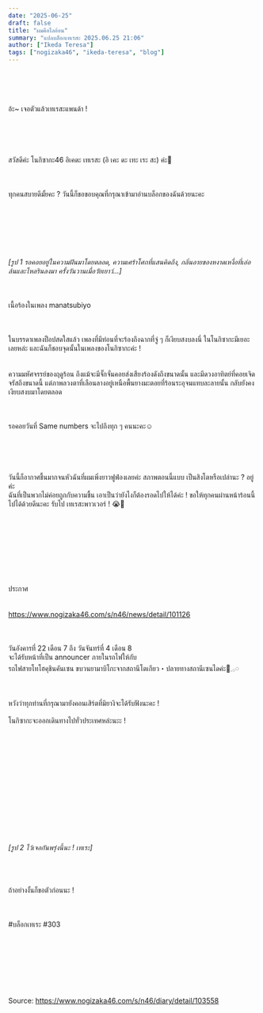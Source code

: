 ```yaml
---
date: "2025-06-25"
draft: false
title: "ผมคือไลอ้อน"
summary: "แปลบล็อกเทเรสะ 2025.06.25 21:06"
author: ["Ikeda Teresa"]
tags: ["nogizaka46", "ikeda-teresa", "blog"]
---
```


\
\
\
\
อ้ะ~ เจอตัวแล้วเทเรสะแพนด้า !\
\
\
\
\
\
สวัสดีค่ะ โนกิซากะ46 อิเคดะ เทเรสะ (อิ เคะ ดะ เทะ เระ สะ) ค่ะ🐣\
\
\
\
ทุกคนสบายดีมั้ยคะ ? วันนี้ก็ขอขอบคุณที่กรุณาเข้ามาอ่านบล็อกของฉันด้วยนะคะ\
\
\
\
\
\
\
\
_[รูป 1 รอคอยอยู่ในความฝันมาโดยตลอด, ความเศร้าโศกที่แสนคิดถึง, กลิ่นอายของหงาดเหงื่อที่เอ่อล้นและไหลรินลงมา ครั้งวันวานเมื่อวัยเยาว์...]_\
\
\
\
เนื้อร้องในเพลง manatsubiyo\
\
\
\
ในบรรดาเพลงป็อปสดใสแล้ว เพลงที่มีท่อนที่จะร้องถึงฉากที่จู่ ๆ ก็เงียบสงบลงนี่ ในโนกิซากะมีเยอะเลยหล่ะ และฉันก็ชอบจุดนั้นในเพลงของโนกิซากะค่ะ !\
\
\
ความมหัศจรรย์ของฤดูร้อน ถึงแม้จะมีจั๊กจั่นคอยส่งเสียงร้องดังถึงขนาดนั้น และมีดวงอาทิตย์ที่คอยเจิดจรัสถึงขนาดนี้ แต่ภาพลวงตาที่เลือนลางอยู่เหนือพื้นยางมะตอยที่ร้อนระอุจนแทบละลายนั้น กลับยังคงเงียบสงบมาโดยตลอด\
\
\
\
รอคอยวันที่ Same numbers จะไปถึงทุก ๆ คนนะคะ☺︎\
\
\
\
\
\
วันนี้ก็อากาศชื้นมากจนหัวฉันที่ผมเพิ่งยาวฟูฟ่องเลยค่ะ สภาพตอนนี้แบบ เป็นสิงโตหรือเปล่านะ ? อยู่ค่ะ\
ฉันที่เป็นพวกไม่ค่อยถูกกับความชื้น เอาเป็นว่ายังไงก็ต้องรอดไปให้ได้ค่ะ ! ขอให้ทุกคนผ่านหน้าร้อนนี้ไปได้ด้วยดีนะคะ รับไป เทเรสะพาวเวอร์ ! 😭💉\
\
\
\
\
\
\
\
\
\
ประกาศ\
\
\
<https://www.nogizaka46.com/s/n46/news/detail/101126>\
\
\
\
วันอังคารที่ 22 เดือน 7 ถึง วันจันทร์ที่ 4 เดือน 8\
จะได้รับหน้าที่เป็น announcer ภายในรถไฟให้กับ\
รถไฟสายโทโฮคุชินคันเซน ขบวนยามาบิโกะจากสถานีโตเกียว・ปลายทางสถานีเซนไดค่ะ🚃𓈒𓂂𓏸\
\
\
\
หวังว่าทุกท่านที่กรุณามายังคอนเสิร์ตที่มิยางิจะได้รับฟังนะคะ !\
\
โนกิซากะจะออกเดินทางไปทั่วประเทศหล่ะนะะ !\
\
\
\
\
\
\
\
\
\
\
\
\
\
\
_[รูป 2 ไว้เจอกันพรุ่งนี้นะ ! เทเระ]_\
\
\
\
\
ถ้าอย่างงั้นก็ขอตัวก่อนนะ !\
\
\
\
#บล็อกเทเระ #303\
\
\
\
\
\
\
\
\
Source: <https://www.nogizaka46.com/s/n46/diary/detail/103558>
